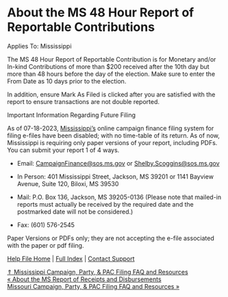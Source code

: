  About the MS 48 Hour Report of Reportable Contributions
==========

Applies To: Mississippi

The MS 48 Hour Report of Reportable Contribution is for Monetary and/or In-kind Contributions of more than $200 received after the 10th day but more than 48 hours before the day of the election. Make sure to enter the From Date as 10 days prior to the election.

In addition, ensure Mark As Filed is clicked after you are satisfied with the report to ensure transactions are not double reported.

Important Information Regarding Future Filing

As of 07-18-2023, [Mississippi’s](https://cfportal.sos.ms.gov/online/portal/cf/portal.aspx) online campaign finance filing system for filing e-files have been disabled; with no time-table of its return. As of now, Mississippi is requiring only paper versions of your report, including PDFs. You can submit your report 1 of 4 ways. 

* Email: CampaignFinance@sos.ms.gov or Shelby.Scoggins@sos.ms.gov
* In Person: 401 Mississippi Street, Jackson, MS 39201 or 1141 Bayview Avenue, Suite 120, Biloxi, MS 39530
* Mail: P.O. Box 136, Jackson, MS 39205-0136 (Please note that mailed-in reports must actually be received by the required date and the postmarked date will not be considered.)  

* Fax: (601) 576-2545

Paper Versions or PDFs only; they are not accepting the e-file associated with the paper or pdf filing. 

[Help File Home](/help/) | [Full Index](/Help-File-Directory/) | [Contact Support](mailto:support@ISPolitical.com)

[⇑ Mississippi Campaign, Party, & PAC Filing FAQ and Resources](/Mississippi-Campaign-Party-PAC-Filing-FAQ-and-Resources)  
[« About the MS Report of Receipts and Disbursements](/About-the-MS-Report-of-Receipts-and-Disbursements)  
[Missouri Campaign, Party, & PAC Filing FAQ and Resources »](/Missouri-Campaign-Party-PAC-Filing-FAQ-and-Resources)